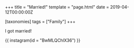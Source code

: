 +++
title = "Married!"
template = "page.html"
date = 2019-04-12T00:00:00Z

[taxonomies]
tags = ["Family"]
+++

I got married!

{{ instagram(id = "BwMLQChlX36") }}
